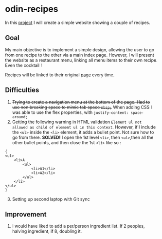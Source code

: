 # odin-recipes

In this [project](https://www.theodinproject.com/lessons/foundations-recipes) I will create a simple website showing a couple of recipes. 

## Goal
My main objective is to implement a simple design, allowing the user to go from one recipe to the other via a main index page.
However, I will present the website as a restaurant menu, linking all menu items to their own recipe. Even the cocktail !

Recipes will be linked to their original [page](https://www.allrecipes.com/) every time.

## Difficulties
1. ~~Trying to create a navigation menu at the bottom of the page. Had to use non breaking space to mimic tab space `nbsp;`~~ When adding CSS I was able to use the flex properties, with `justify-content: space-around;`
2. Getting the following warning in HTML validation `Element ul not allowed as child of element ul in this context`. However, if I include the `<ul>` inside the `<li>` element, it adds a bullet point. Not sure how to go from there. **SOLVED!** I open the 1st level `<li>`, then `<ul>`,then all the other bullet points, and then close the 1st `<li>` like so :
```
{
<ul>
    <li>A
        <ul>
            <li>A1</li>
            <li>A2</li>
        </ul>
    </li>
</ul>
}
```
3. Setting up second laptop with Git sync

## Improvement
1. I would have liked to add a per/person ingredient list. If 2 peoples, halving ingredient, if 8, doubling it.